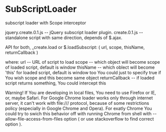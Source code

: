 SubScriptLoader
===============

subscript loader with Scope interceptor

jquery.create.0.1.js -- jQuery subscript loader plugin.
create.0.1.js -- standalone script with same direction, depends of $.ajax.

API for both, _create.load or $.loadSubscript:
( url, scope, thisName, returnCallback )

where:
    url -- URL of script to load
    scope -- which object will become scope of loaded script, default is window
    thisName -- which oblect will become 'this' for loaded script, default is window too
        You could just to specify true if You wish scope and this become same object
    returnCallback -- if loaded script returns something, You could intercept this

Warning! 
If You are developing in local files, You need to use Firefox or IE, or, maybe Safari.
For Google Chrome loader works only through internet server, it can't work with file:/// protocol, 
because of some restrictions policy (especially in Google Chrome and Opera).
For exatly Chrome You could try to swich this behavior off with running Chrome from shell with 
--allow-file-access-from-files option ( or use stackoverflow to find correct option ).
